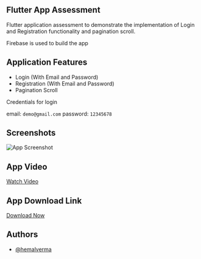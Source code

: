 
## Flutter App Assessment

Flutter application assessment to demonstrate the implementation of Login and Registration functionality and pagination scroll.

Firebase is used to build the app


## Application Features

- Login (With  Email and Password)
- Registration (With Email and Password)
- Pagination Scroll


Credentials for login

email: `demo@gmail.com`
password: `12345678`



## Screenshots

![App Screenshot]()


## App Video

[Watch Video]()


## App Download Link

[Download Now](https://github.com/hemalverma/innotest/blob/master/assests/app-portfolio/innotest.apk)



## Authors

- [@hemalverma](https://www.github.com/hemalverma)